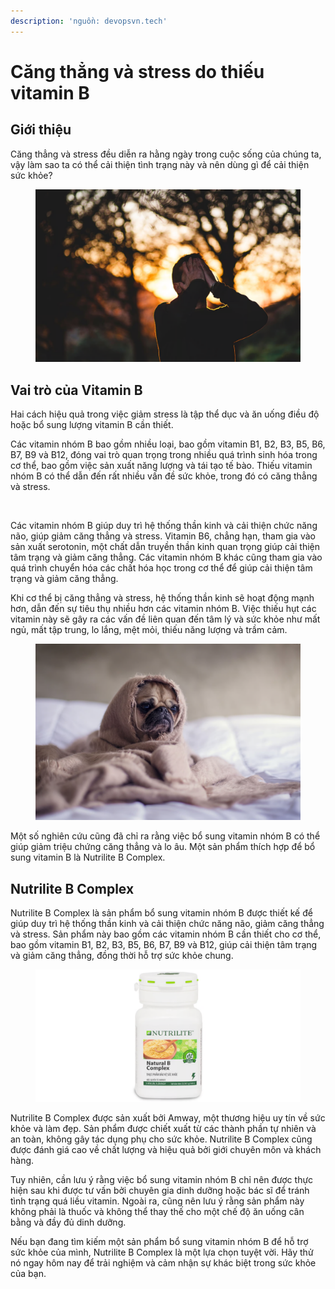 ```yaml
---
description: 'nguồn: devopsvn.tech'
---
```


# Căng thẳng và stress do thiếu vitamin B

## **Giới thiệu**

Căng thẳng và stress đều diễn ra hằng ngày trong cuộc sống của chúng ta, vậy làm sao ta có thể cải thiện tình trạng này và nên dùng gì để cải thiện sức khỏe?

<figure><img src=".gitbook/assets/image.png" alt=""><figcaption></figcaption></figure>

## Vai trò của Vitamin B <a href="#block-7406fd8dcf0347ffbd1932b7f5bdafe0" id="block-7406fd8dcf0347ffbd1932b7f5bdafe0"></a>

Hai cách hiệu quả trong việc giảm stress là tập thể dục và ăn uống điều độ hoặc bổ sung lượng vitamin B cần thiết.

Các vitamin nhóm B bao gồm nhiều loại, bao gồm vitamin B1, B2, B3, B5, B6, B7, B9 và B12, đóng vai trò quan trọng trong nhiều quá trình sinh hóa trong cơ thể, bao gồm việc sản xuất năng lượng và tái tạo tế bào. Thiếu vitamin nhóm B có thể dẫn đến rất nhiều vấn đề sức khỏe, trong đó có căng thẳng và stress.

<figure><img src=".gitbook/assets/image (1).png" alt=""><figcaption></figcaption></figure>

Các vitamin nhóm B giúp duy trì hệ thống thần kinh và cải thiện chức năng não, giúp giảm căng thẳng và stress. Vitamin B6, chẳng hạn, tham gia vào sản xuất serotonin, một chất dẫn truyền thần kinh quan trọng giúp cải thiện tâm trạng và giảm căng thẳng. Các vitamin nhóm B khác cũng tham gia vào quá trình chuyển hóa các chất hóa học trong cơ thể để giúp cải thiện tâm trạng và giảm căng thẳng.

Khi cơ thể bị căng thẳng và stress, hệ thống thần kinh sẽ hoạt động mạnh hơn, dẫn đến sự tiêu thụ nhiều hơn các vitamin nhóm B. Việc thiếu hụt các vitamin này sẽ gây ra các vấn đề liên quan đến tâm lý và sức khỏe như mất ngủ, mất tập trung, lo lắng, mệt mỏi, thiếu năng lượng và trầm cảm.

<figure><img src=".gitbook/assets/image (2).png" alt=""><figcaption></figcaption></figure>

Một số nghiên cứu cũng đã chỉ ra rằng việc bổ sung vitamin nhóm B có thể giúp giảm triệu chứng căng thẳng và lo âu. Một sản phẩm thích hợp để bổ sung vitamin B là Nutrilite B Complex.

## Nutrilite B Complex <a href="#block-9cdb18f7cfa448878f1db4129587b378" id="block-9cdb18f7cfa448878f1db4129587b378"></a>

Nutrilite B Complex là sản phẩm bổ sung vitamin nhóm B được thiết kế để giúp duy trì hệ thống thần kinh và cải thiện chức năng não, giảm căng thẳng và stress. Sản phẩm này bao gồm các vitamin nhóm B cần thiết cho cơ thể, bao gồm vitamin B1, B2, B3, B5, B6, B7, B9 và B12, giúp cải thiện tâm trạng và giảm căng thẳng, đồng thời hỗ trợ sức khỏe chung.

<figure><img src=".gitbook/assets/image (3).png" alt=""><figcaption></figcaption></figure>

Nutrilite B Complex được sản xuất bởi Amway, một thương hiệu uy tín về sức khỏe và làm đẹp. Sản phẩm được chiết xuất từ các thành phần tự nhiên và an toàn, không gây tác dụng phụ cho sức khỏe. Nutrilite B Complex cũng được đánh giá cao về chất lượng và hiệu quả bởi giới chuyên môn và khách hàng.

Tuy nhiên, cần lưu ý rằng việc bổ sung vitamin nhóm B chỉ nên được thực hiện sau khi được tư vấn bởi chuyên gia dinh dưỡng hoặc bác sĩ để tránh tình trạng quá liều vitamin. Ngoài ra, cũng nên lưu ý rằng sản phẩm này không phải là thuốc và không thể thay thế cho một chế độ ăn uống cân bằng và đầy đủ dinh dưỡng.

Nếu bạn đang tìm kiếm một sản phẩm bổ sung vitamin nhóm B để hỗ trợ sức khỏe của mình, Nutrilite B Complex là một lựa chọn tuyệt vời. Hãy thử nó ngay hôm nay để trải nghiệm và cảm nhận sự khác biệt trong sức khỏe của bạn.
